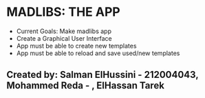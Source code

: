 <h1> MADLIBS: THE APP </h1>

<ul>
<li> Current Goals: Make madlibs app </li>
<li> Create a Graphical User Interface </li>
<li> App must be able to create new templates </li>
<li> App must be able to reload and save used/new templates </li>
</ul>

**Created by:**	Salman ElHussini - 212004043, Mohammed Reda -  , ElHassan Tarek
- 

